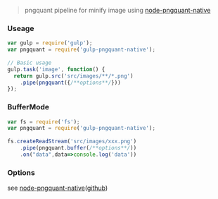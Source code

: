
> pngquant pipeline for minify image using [node-pngquant-native](https://www.npmjs.com/package/node-pngquant-native)

### Useage
```javascript
var gulp = require('gulp');
var pngquant = require('gulp-pngquant-native');
 
// Basic usage 
gulp.task('image', function() {
  return gulp.src('src/images/**/*.png')
    .pipe(pngquant({/**options**/}))
});
```

### BufferMode
```javascript
var fs = require('fs');
var pngquant = require('gulp-pngquant-native');
 
fs.createReadStream('src/images/xxx.png')
    .pipe(pngquant.buffer(/**options**/))
    .on("data",data=>console.log('data'))
```

### Options
see [node-pngquant-native](https://www.npmjs.com/package/node-pngquant-native)([github](https://github.com/xiangshouding/node-pngquant-native))
 
